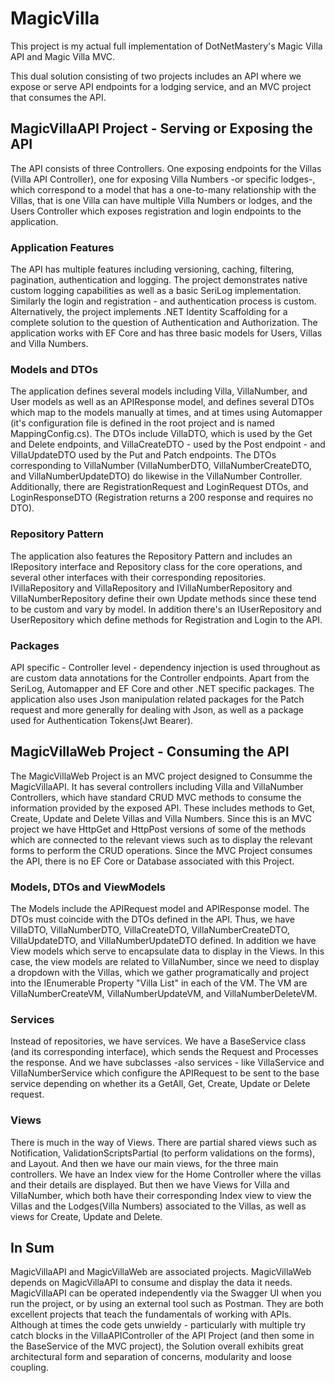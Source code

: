 # MagicVilla
This project is my actual full implementation of DotNetMastery's Magic Villa API and Magic Villa MVC.

This dual solution consisting of two projects includes an API where we expose or serve API endpoints for a lodging service, and an MVC project that consumes the API.

## MagicVillaAPI Project - Serving or Exposing the API

The API consists of three Controllers. One exposing endpoints for the Villas (Villa API Controller), one for exposing Villa Numbers -or specific lodges-, which correspond to a model that has a one-to-many relationship with the Villas, that is one Villa can have multiple Villa Numbers or lodges, and the Users Controller which exposes registration and login endpoints to the application.

### Application Features
The API has multiple features including versioning, caching, filtering, pagination, authentication and logging. The project demonstrates native custom logging capabilities as well as a basic SeriLog implementation. Similarly the login and registration - and authentication process is custom. Alternatively, the project implements .NET Identity Scaffolding for a complete solution to the question of Authentication and Authorization. The application works with EF Core and has three basic models for Users, Villas and Villa Numbers.

### Models and DTOs
The application defines several models including Villa, VillaNumber, and User models as well as an APIResponse model, and defines several DTOs which map to the models manually at times, and at times using Automapper (it's configuration file is defined in the root project and is named MappingConfig.cs). The DTOs include VillaDTO, which is used by the Get and Delete endpoints, and VillaCreateDTO - used by the Post endpoint - and VillaUpdateDTO used by the Put and Patch endpoints. The DTOs corresponding to VillaNumber (VillaNumberDTO, VillaNumberCreateDTO, and VillaNumberUpdateDTO) do likewise in the VillaNumber Controller. Additionally, there are RegistrationRequest and LoginRequest DTOs, and LoginResponseDTO (Registration returns a 200 response and requires no DTO).

### Repository Pattern
The application also features the Repository Pattern and includes an IRepository interface and Repository class for the core operations, and several other interfaces with their corresponding repositories. IVillaRepository and VillaRepository and IVillaNumberRepository and VillaNumberRepository define their own Update methods since these tend to be custom and vary by model. In addition there's an IUserRepository and UserRepository which define methods for Registration and Login to the API.

### Packages
API specific - Controller level - dependency injection is used throughout as are custom data annotations for the Controller endpoints. Apart from the SeriLog, Automapper and EF Core and other .NET specific packages. The application also uses Json manipulation related packages for the Patch request and more generally for dealing with Json, as well as a package used for Authentication Tokens(Jwt Bearer). 

## MagicVillaWeb Project - Consuming the API

The MagicVillaWeb Project is an MVC project designed to Consumme the MagicVillaAPI. It has several controllers including Villa and VillaNumber Controllers, which have standard CRUD MVC methods to consume the information provided by the exposed API. These includes methods to Get, Create, Update and Delete Villas and Villa Numbers. Since this is an MVC project we have HttpGet and HttpPost versions of some of the methods which are connected to the relevant views such as to display the relevant forms to perform the CRUD operations. Since the MVC Project consumes the API, there is no EF Core or Database associated with this Project.

### Models, DTOs and ViewModels
The Models include the APIRequest model and APIResponse model. The DTOs must coincide with the DTOs defined in the API. Thus, we have VillaDTO, VillaNumberDTO, VillaCreateDTO, VillaNumberCreateDTO, VillaUpdateDTO, and VillaNumberUpdateDTO defined. In addition we have View models which serve to encapsulate data to display in the Views. In this case, the view models are related to VillaNumber, since we need to display a dropdown with the Villas, which we gather programatically and project into the IEnumerable Property "Villa List" in each of the VM. The VM are VillaNumberCreateVM, VillaNumberUpdateVM, and VillaNumberDeleteVM.

### Services
Instead of repositories, we have services. We have a BaseService class (and its corresponding interface), which sends the Request and Processes the response. And we have subclasses -also services - like VillaService and VillaNumberService which configure the APIRequest to be sent to the base service depending on whether its a GetAll, Get, Create, Update or Delete request.

### Views
There is much in the way of Views. There are partial shared views such as Notification, ValidationScriptsPartial (to perform validations on the forms), and Layout. And then we have our main views, for the three main controllers. We have an Index view for the Home Controller where the villas and their details are displayed. But then we have Views for Villa and VillaNumber, which both have their corresponding Index view to view the Villas and the Lodges(Villa Numbers) associated to the Villas, as well as views for Create, Update and Delete.

## In Sum
MagicVillaAPI and MagicVillaWeb are associated projects. MagicVillaWeb depends on MagicVillaAPI to consume and display the data it needs. MagicVillaAPI can be operated independently via the Swagger UI when you run the project, or by using an external tool such as Postman. They are both excellent projects that teach the fundamentals of working with APIs. Although at times the code gets unwieldy - particularly with multiple try catch blocks in the VillaAPIController of the API Project (and then some in the BaseService of the MVC project), the Solution overall exhibits great architectural form and separation of concerns, modularity and loose coupling.

